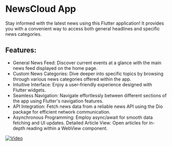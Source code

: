 # NewsCloud App

Stay informed with the latest news using this Flutter application! It provides you with a convenient way to access both general headlines and specific news categories.

## Features:

- General News Feed: Discover current events at a glance with the main news feed displayed on the home page.
- Custom News Categories: Dive deeper into specific topics by browsing through various news categories offered within the app.
- Intuitive Interface: Enjoy a user-friendly experience designed with Flutter widgets.
- Seamless Navigation: Navigate effortlessly between different sections of the app using Flutter's navigation features.
- API Integration: Fetch news data from a reliable news API using the Dio package for efficient network communication.
- Asynchronous Programming: Employ async/await for smooth data fetching and UI updates.
Detailed Article View: Open articles for in-depth reading within a WebView component.

[![Video](![Screenshot_1715555979](https://github.com/hayam-tarek/news_app/assets/125991048/8fa345ff-1108-41cd-ac0c-6172ce652c28))](https://github.com/hayam-tarek/news_app/assets/125991048/ef2945b0-4d1a-416f-a34d-7e0aef5da5fa)
